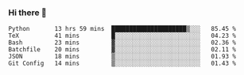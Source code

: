 ### Hi there 👋

<!--START_SECTION:waka-->

```text
Python       13 hrs 59 mins  █████████████████████▒░░░   85.45 %
TeX          41 mins         █░░░░░░░░░░░░░░░░░░░░░░░░   04.23 %
Bash         23 mins         ▓░░░░░░░░░░░░░░░░░░░░░░░░   02.36 %
Batchfile    20 mins         ▓░░░░░░░░░░░░░░░░░░░░░░░░   02.11 %
JSON         18 mins         ▒░░░░░░░░░░░░░░░░░░░░░░░░   01.93 %
Git Config   14 mins         ▒░░░░░░░░░░░░░░░░░░░░░░░░   01.43 %
```

<!--END_SECTION:waka-->
